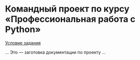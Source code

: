# Командный проект по курсу «Профессиональная работа с Python»

[Условие задания](https://github.com/netology-code/adpy-team-diplom/blob/main/README.md)

... Это &mdash; заготовка документации по проекту ...

